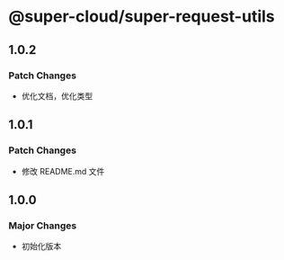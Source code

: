 # @super-cloud/super-request-utils

## 1.0.2

### Patch Changes

- 优化文档，优化类型

## 1.0.1

### Patch Changes

- 修改 README.md 文件

## 1.0.0

### Major Changes

- 初始化版本

